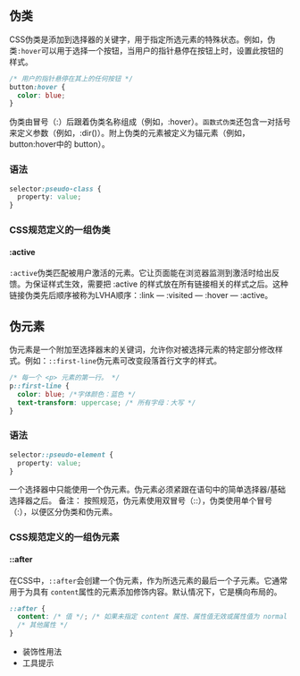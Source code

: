 ## 伪类
CSS伪类是添加到选择器的关键字，用于指定所选元素的特殊状态。例如，伪类`:hover`可以用于选择一个按钮，当用户的指针悬停在按钮上时，设置此按钮的样式。

```css
/* 用户的指针悬停在其上的任何按钮 */
button:hover {
  color: blue;
}
```

伪类由冒号（:）后跟着伪类名称组成（例如，:hover）。`函数式伪类`还包含一对括号来定义参数（例如，:dir()）。附上伪类的元素被定义为锚元素（例如，button:hover中的 button）。

### 语法

```css
selector:pseudo-class {
  property: value;
}
```

### CSS规范定义的一组伪类

#### :active
`:active`伪类匹配被用户激活的元素。它让页面能在浏览器监测到激活时给出反馈。为保证样式生效，需要把 :active 的样式放在所有链接相关的样式之后。这种链接伪类先后顺序被称为LVHA顺序：:link — :visited — :hover — :active。








## 伪元素
伪元素是一个附加至选择器末的关键词，允许你对被选择元素的特定部分修改样式。例如：`::first-line`伪元素可改变段落首行文字的样式。

```css
/* 每一个 <p> 元素的第一行。 */
p::first-line {
  color: blue; /*字体颜色：蓝色 */
  text-transform: uppercase; /* 所有字母：大写 */
}
```

### 语法

```css
selector::pseudo-element {
  property: value;
}
```

一个选择器中只能使用一个伪元素。伪元素必须紧跟在语句中的简单选择器/基础选择器之后。
备注： 按照规范，伪元素使用双冒号（::），伪类使用单个冒号（:），以便区分伪类和伪元素。

### CSS规范定义的一组伪元素

#### ::after
在CSS中，`::after`会创建一个伪元素，作为所选元素的最后一个子元素。它通常用于为具有 `content`属性的元素添加修饰内容。默认情况下，它是横向布局的。

```css
::after {
  content: /* 值 */; /* 如果未指定 content 属性、属性值无效或属性值为 normal 或 none，则不会渲染 ::after 伪元素。 */
  /* 其他属性 */
}
```

* 装饰性用法
* 工具提示
